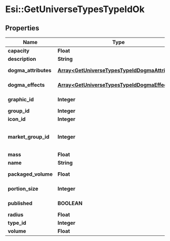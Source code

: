 # Esi::GetUniverseTypesTypeIdOk

## Properties
Name | Type | Description | Notes
------------ | ------------- | ------------- | -------------
**capacity** | **Float** | capacity number | [optional] 
**description** | **String** | description string | 
**dogma_attributes** | [**Array&lt;GetUniverseTypesTypeIdDogmaAttribute&gt;**](GetUniverseTypesTypeIdDogmaAttribute.md) | dogma_attributes array | [optional] 
**dogma_effects** | [**Array&lt;GetUniverseTypesTypeIdDogmaEffect&gt;**](GetUniverseTypesTypeIdDogmaEffect.md) | dogma_effects array | [optional] 
**graphic_id** | **Integer** | graphic_id integer | [optional] 
**group_id** | **Integer** | group_id integer | 
**icon_id** | **Integer** | icon_id integer | [optional] 
**market_group_id** | **Integer** | This only exists for types that can be put on the market | [optional] 
**mass** | **Float** | mass number | [optional] 
**name** | **String** | name string | 
**packaged_volume** | **Float** | packaged_volume number | [optional] 
**portion_size** | **Integer** | portion_size integer | [optional] 
**published** | **BOOLEAN** | published boolean | 
**radius** | **Float** | radius number | [optional] 
**type_id** | **Integer** | type_id integer | 
**volume** | **Float** | volume number | [optional] 


